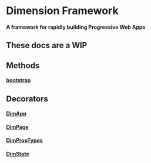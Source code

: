 # Dimension Framework
**A framework for rapidly building Progressive Web Apps**

## These docs are a WIP

## Methods
#### [bootstrap](/bootstrap.md)

## Decorators
#### [DimApp](/docs/app.md)
#### [DimPage](/docs/page.md)
#### [DimPropTypes](/docs/proptypes.md)
#### [DimState](/docs/state.md)
